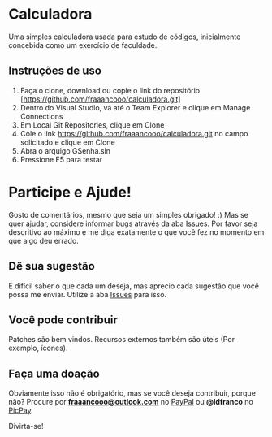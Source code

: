 # Calculadora

Uma simples calculadora usada para estudo de códigos, inicialmente concebida como um exercício de faculdade.

Instruções de uso
-----------------

1. Faça o clone, download ou copie o link do repositório [https://github.com/fraaancooo/calculadora.git]
2. Dentro do Visual Studio, vá até o Team Explorer e clique em Manage Connections
3. Em Local Git Repositories, clique em Clone
4. Cole o link https://github.com/fraaancooo/calculadora.git no campo solicitado e clique em Clone
5. Abra o arquigo GSenha.sln
6. Pressione F5 para testar

# Participe e Ajude!

Gosto de comentários, mesmo que seja um simples obrigado! :) Mas se quer ajudar, considere informar
bugs através da aba [Issues](https://github.com/fraaancooo/gsenha/issues). Por favor seja descritivo
ao máximo e me diga exatamente o que você fez no momento em que algo deu errado.

Dê sua sugestão
---------------

É difícil saber o que cada um deseja, mas aprecio cada sugestão que você possa me enviar. Utilize a aba
[Issues](https://github.com/fraaancooo/gsenha/issues) para isso.

Você pode contribuir
--------------------

Patches são bem vindos. Recursos externos também são úteis (Por exemplo, ícones).

Faça uma doação
---------------

Obviamente isso não é obrigatório, mas se você deseja contribuir, porque não?
Procure por **fraaancooo@outlook.com** no [PayPal](https://www.paypal.com) ou
**@ldfranco** no [PicPay](https://www.picpay.com/site/download).

Divirta-se!
